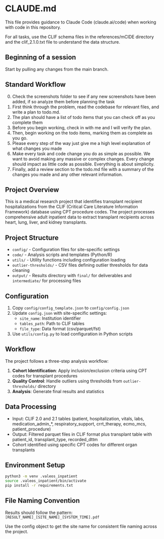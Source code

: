# CLAUDE.md

This file provides guidance to Claude Code (claude.ai/code) when working with code in this repository.

For all tasks, use the CLIF schema files in the references/mCIDE directory and the clif_2.1.0.txt file to understand the data structure.

## Beginning of a session

Start by pulling any changes from the main branch.


## Standard Workflow
0. Check the screenshots folder to see if any new screenshots have been added, if so analyze them before planning the task
1. First think through the problem, read the codebase for relevant files, and write a plan to todo.md.
2. The plan should have a list of todo items that you can check off as you complete them
3. Before you begin working, check in with me and I will verify the plan.
4. Then, begin working on the todo items, marking them as complete as you go.
5. Please every step of the way just give me a high level explanation of what changes you made
6. Make every task and code change you do as simple as possible. We want to avoid making any massive or complex changes. Every change should impact as little code as possible. Everything is about simplicity.
7. Finally, add a review section to the todo.md file with a summary of the changes you made and any other relevant information.



## Project Overview

This is a medical research project that identifies transplant recipient hospitalizations from the CLIF (Critical Care Literature Information Framework) database using CPT procedure codes. The project processes comprehensive adult inpatient data to extract transplant recipients across heart, lung, liver, and kidney transplants.

## Project Structure

- `config/` - Configuration files for site-specific settings
- `code/` - Analysis scripts and templates (Python/R)
- `utils/` - Utility functions including configuration loading
- `outlier-thresholds/` - CSV files defining outlier thresholds for data cleaning
- `output/` - Results directory with `final/` for deliverables and `intermediate/` for processing files

## Configuration

1. Copy `config/config_template.json` to `config/config.json`
2. Update `config.json` with site-specific settings:
   - `site_name`: Institution identifier
   - `tables_path`: Path to CLIF tables
   - `file_type`: Data format (csv/parquet/fst)
3. Use `utils/config.py` to load configuration in Python scripts

## Workflow

The project follows a three-step analysis workflow:

1. **Cohort Identification**: Apply inclusion/exclusion criteria using CPT codes for transplant procedures
2. **Quality Control**: Handle outliers using thresholds from `outlier-thresholds/` directory
3. **Analysis**: Generate final results and statistics

## Data Processing

- Input: CLIF 2.0 and 2.1 tables (patient, hospitalization, vitals, labs, medication_admin_*, respiratory_support, crrt_therapy, ecmo_mcs, patient_procedure)
- Output: Filtered parquet files in CLIF format plus transplant table with patient_id, transplant_type, recorded_dttm
- Cohort identified using specific CPT codes for different organ transplants

## Environment Setup

```bash
python3 -m venv .valeos_inpatient
source .valeos_inpatient/bin/activate
pip install -r requirements.txt
```

## File Naming Convention

Results should follow the pattern: `[RESULT_NAME]_[SITE_NAME]_[SYSTEM_TIME].pdf`

Use the config object to get the site name for consistent file naming across the project.